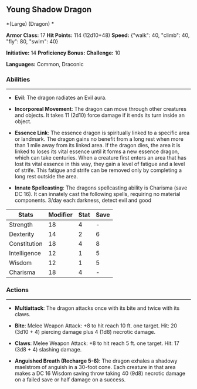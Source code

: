 ## Young Shadow Dragon
*(Large) (Dragon) *

**Armor Class:** 17
**Hit Points:** 114 (12d10+48)
**Speed:** {"walk": 40, "climb": 40, "fly": 80, "swim": 40}

**Initiative:** 14
**Proficiency Bonus:**
**Challenge:** 10

**Languages:** Common, Draconic

### Abilities
 --- 
- **Evil**: The dragon radiates an Evil aura.

- **Incorporeal Movement**: The dragon can move through other creatures and objects. It takes 11 (2d10) force damage if it ends its turn inside an object.

- **Essence Link**: The essence dragon is spiritually linked to a specific area or landmark. The dragon gains no benefit from a long rest when more than 1 mile away from its linked area. If the dragon dies, the area it is linked to loses its vital essence until it forms a new essence dragon, which can take centuries. When a creature first enters an area that has lost its vital essence in this way, they gain a level of fatigue and a level of strife. This fatigue and strife can be removed only by completing a long rest outside the area.

- **Innate Spellcasting**: The dragons spellcasting ability is Charisma (save DC 16). It can innately cast the following spells, requiring no material components. 3/day each:darkness, detect evil and good



| Stats | Modifier | Stat | Save
| ---- | ---- | ---- | ---- |
| Strength | 18 | 4 | - |
| Dexterity | 14 | 2 | 6 |
| Constitution | 18 | 4 | 8 |
| Intelligence | 12 | 1 | 5 |
| Wisdom | 12 | 1 | 5 |
| Charisma | 18 | 4 | - |

### Actions
 --- 
- **Multiattack**: The dragon attacks once with its bite and twice with its claws.

- **Bite**: Melee Weapon Attack: +8 to hit  reach 10 ft.  one target. Hit: 20 (3d10 + 4) piercing damage plus 4 (1d8) necrotic damage.

- **Claws**: Melee Weapon Attack: +8 to hit  reach 5 ft.  one target. Hit: 17 (3d8 + 4) slashing damage.

- **Anguished Breath (Recharge 5-6)**: The dragon exhales a shadowy maelstrom of anguish in a 30-foot cone. Each creature in that area makes a DC 16 Wisdom saving throw  taking 40 (9d8) necrotic damage on a failed save or half damage on a success.

